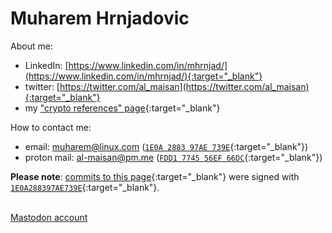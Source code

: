 # Muharem Hrnjadovic

About me:

* LinkedIn: [https://www.linkedin.com/in/mhrnjad/](https://www.linkedin.com/in/mhrnjad/){:target="_blank"}
* twitter: [https://twitter.com/al_maisan](https://twitter.com/al_maisan){:target="_blank"}
* my ["crypto references" page](https://301.mx/crypto){:target="_blank"}


How to contact me:
* email: [muharem@linux.com](mailto:muharem@linux.com) ([`1E0A 2883 97AE 739E`](https://pgp.surfnet.nl/pks/lookup?op=vindex&fingerprint=on&search=0x1E0A288397AE739E){:target="_blank"})
* proton mail: [al-maisan@pm.me](mailto:al-maisan@pm.me) ([`FDD1 7745 56EF 66DC`](https://pgp.surfnet.nl/pks/lookup?op=vindex&fingerprint=on&search=0xFDD1774556EF66DC){:target="_blank"})


**Please note**: [commits to this page](https://github.com/al-maisan/bcfail/commits/master){:target="_blank"} were signed with [`1E0A288397AE739E`](https://keys.openpgp.org/vks/v1/by-fingerprint/753B6ECF2B458FF3D19D568C1E0A288397AE739E){:target="_blank"}.


<br />
<a rel="me" href="https://bitcoinhackers.org/@muharem">Mastodon account</a>
